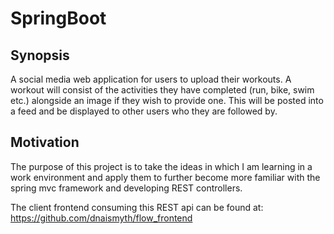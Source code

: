 # SpringBoot

## Synopsis

A social media web application for users to upload their workouts.  A workout will consist of the activities they have completed (run, bike, swim etc.) alongside an image if they wish to provide one.  This will be posted into a feed and be displayed to other users who they are followed by.  

## Motivation

The purpose of this project is to take the ideas in which I am learning in a work environment and apply them to further become more familiar with the spring mvc framework and developing REST controllers.

The client frontend consuming this REST api can be found at:
https://github.com/dnaismyth/flow_frontend
